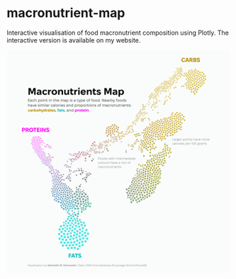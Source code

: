 # macronutrient-map
Interactive visualisation of food macronutrient composition using Plotly. The interactive version is available on my website.

<img src = 'macro_map.png' width = 900>
